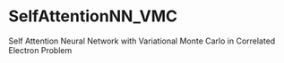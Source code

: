 # SelfAttentionNN_VMC
Self Attention Neural Network with Variational Monte Carlo in Correlated Electron Problem
